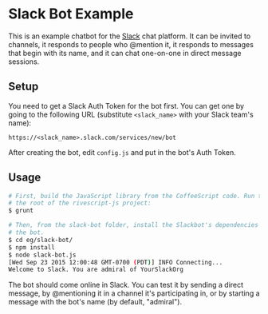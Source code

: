 # Slack Bot Example

This is an example chatbot for the [Slack](https://slack.com/) chat platform.
It can be invited to channels, it responds to people who @mention it, it
responds to messages that begin with its name, and it can chat one-on-one in
direct message sessions.

## Setup

You need to get a Slack Auth Token for the bot first. You can get one by going
to the following URL (substitute `<slack_name>` with your Slack team's name):

`https://<slack_name>.slack.com/services/new/bot`

After creating the bot, edit `config.js` and put in the bot's Auth Token.

## Usage

```bash
# First, build the JavaScript library from the CoffeeScript code. Run this from
# the root of the rivescript-js project:
$ grunt

# Then, from the slack-bot folder, install the Slackbot's dependencies and run
# the bot.
$ cd eg/slack-bot/
$ npm install
$ node slack-bot.js
[Wed Sep 23 2015 12:00:48 GMT-0700 (PDT)] INFO Connecting...
Welcome to Slack. You are admiral of YourSlackOrg
```

The bot should come online in Slack. You can test it by sending a direct
message, by @mentioning it in a channel it's participating in, or by starting
a message with the bot's name (by default, "admiral").
